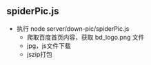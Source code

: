 ## spiderPic.js
- 执行 node server/down-pic/spiderPic.js
    - 爬取百度首页内容，获取 bd_logo.png 文件
    - jpg，js文件下载
    - jszip打包
    
